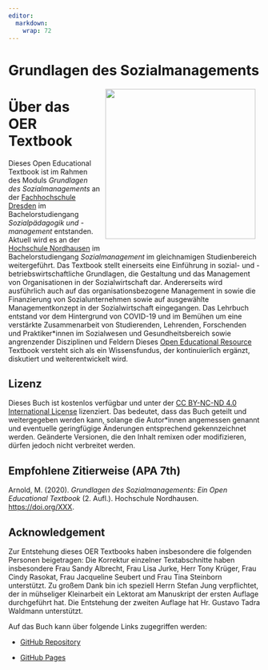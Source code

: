 ```yaml
---
editor: 
  markdown: 
    wrap: 72
---
```


# Grundlagen des Sozialmanagements<img src="images/sozialmanagement_cover.png" class="rounded" align="right" style="margin: 20px 10px 20px 10px;" height="300"/>

# Über das OER Textbook

Dieses Open Educational Textbook ist im Rahmen des Moduls *Grundlagen
des Sozialmanagements* an der [Fachhochschule
Dresden](https://www.fh-dresden.de) im Bachelorstudiengang
*Sozialpädagogik und -management* entstanden. Aktuell wird es an der
[Hochschule Nordhausen](https://www.hs-nordhausen.de) im
Bachelorstudiengang *Sozialmanagement* im gleichnamigen Studienbereich
weitergeführt. Das Textbook stellt einerseits eine Einführung in sozial-
und -betriebswirtschaftliche Grundlagen, die Gestaltung und das
Management von Organisationen in der Sozialwirtschaft dar. Andererseits
wird ausführlich auch auf das organisationsbezogene Management in sowie
die Finanzierung von Sozialunternehmen sowie auf ausgewählte
Managementkonzept in der Sozialwirtschaft eingegangen. Das Lehrbuch
entstand vor dem Hintergrund von COVID-19 und im Bemühen um eine
verstärkte Zusammenarbeit von Studierenden, Lehrenden, Forschenden und
Praktiker\*innen im Sozialwesen und Gesundheitsbereich sowie
angrenzender Disziplinen und Feldern Dieses [Open Educational
Resource](https://de.wikipedia.org/wiki/Open_Educational_Resources)
Textbook versteht sich als ein Wissensfundus, der kontinuierlich
ergänzt, diskutiert und weiterentwickelt wird.

## Lizenz

Dieses Buch ist kostenlos verfügbar und unter der [CC BY-NC-ND 4.0
International
License](https://creativecommons.org/licenses/by-nc-sa/4.0/) lizenziert.
Das bedeutet, dass das Buch geteilt und weitergegeben werden kann,
solange die Autor\*innen angemessen genannt und eventuelle geringfügige
Änderungen entsprechend gekennzeichnet werden. Geänderte Versionen, die
den Inhalt remixen oder modifizieren, dürfen jedoch nicht verbreitet
werden.

## Empfohlene Zitierweise (APA 7th)

Arnold, M. (2020). *Grundlagen des Sozialmanagements: Ein Open
Educational Textbook* (2. Aufl.). Hochschule Nordhausen.
https://doi.org/XXX.

## Acknowledgement

Zur Entstehung dieses OER Textbooks haben insbesondere die folgenden
Personen beigetragen: Die Korrektur einzelner Textabschnitte haben
insbesondere Frau Sandy Albrecht, Frau Lisa Jurke, Herr Tony Krüger,
Frau Cindy Rasokat, Frau Jacqueline Seubert und Frau Tina Steinborn
unterstützt. Zu großem Dank bin ich speziell Herrn Stefan Jung
verpflichtet, der in mühseliger Kleinarbeit ein Lektorat am Manuskript
der ersten Auflage durchgeführt hat. Die Entstehung der zweiten Auflage
hat Hr. Gustavo Tadra Waldmann unterstützt.

Auf das Buch kann über folgende Links zugegriffen werden:

-   [GitHub
    Repository](https://github.com/maik-arnold/sozman-textbook.github.io)

-   [GitHub
    Pages](https://profmanagement.github.io/sozman-textbook.github.io/)
